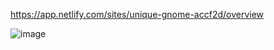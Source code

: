 ﻿https://app.netlify.com/sites/unique-gnome-accf2d/overview

![image](https://github.com/kkrista/email-marketing/assets/78624317/ed624720-9a24-4308-b9a6-8b86942f1f0e)
